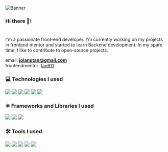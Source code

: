 ![Banner](https://user-images.githubusercontent.com/92535526/234845729-ab696786-9655-40b3-a646-507f41821f69.png)

### Hi there 👋!
#

I'm a passionate front-end developer. I'm currently working on my projects in frontend mentor and started to learn Backend development. In my spare time, I like to contribute to open-source projects. 

email: **jolanutan@gmail.com** <br>
frontendmentor: [tan911](https://www.frontendmentor.io/profile/tan911)

### 💻 Technologies I used
![](https://img.shields.io/badge/Code-HTML-informational?style=flat&logo=<html5>&logoColor=white&color=E34F26)
![](https://img.shields.io/badge/Code-CSS-informational?style=flat&logo=<html5>&logoColor=white&color=1572B6)
![](https://img.shields.io/badge/Code-Javascript-informational?style=flat&logo=<html5>&logoColor=white&color=F7DF1E)
![](https://img.shields.io/badge/Code-Java-informational?style=flat&logo=<html5>&logoColor=white&color=1572B6)
![](https://img.shields.io/badge/Code-Python-informational?style=flat&logo=<html5>&logoColor=white&color=3776AB)
![](https://img.shields.io/badge/Code-SCSS-informational?style=flat&logo=<html5>&logoColor=white&color=CC6699)


### ⚛ Frameworks and Libraries I used
![](https://img.shields.io/badge/Code-TailwindCSS-informational?style=flat&logo=<html5>&logoColor=white&color=06B6D4)
![](https://img.shields.io/badge/Code-React-informational?style=flat&logo=<html5>&logoColor=white&color=61DAFB)
![](https://img.shields.io/badge/Code-Redux-informational?style=flat&logo=<html5>&logoColor=white&color=764ABC)

### 🛠 Tools I used
![](https://img.shields.io/badge/git-informational?style=flat&logo=<html5>&logoColor=white&color=F05032)
![](https://img.shields.io/badge/github-informational?style=flat&logo=<html5>&logoColor=white&color=181717)
![](https://img.shields.io/badge/vscode-informational?style=flat&logo=<html5>&logoColor=white&color=007ACC)
![](https://img.shields.io/badge/Eclipse-informational?style=flat&logo=<html5>&logoColor=white&color=2C2255)
![](https://img.shields.io/badge/Figma-informational?style=flat&logo=<html5>&logoColor=white&color=F24E1E)




